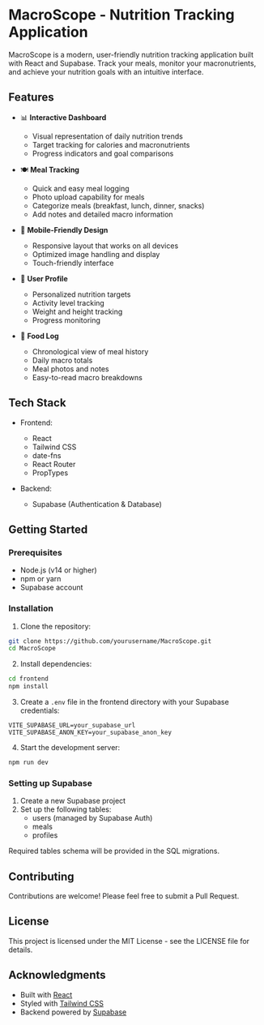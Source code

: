# MacroScope - Nutrition Tracking Application

MacroScope is a modern, user-friendly nutrition tracking application built with React and Supabase. Track your meals, monitor your macronutrients, and achieve your nutrition goals with an intuitive interface.

## Features

- 📊 **Interactive Dashboard**

  - Visual representation of daily nutrition trends
  - Target tracking for calories and macronutrients
  - Progress indicators and goal comparisons

- 🍽️ **Meal Tracking**

  - Quick and easy meal logging
  - Photo upload capability for meals
  - Categorize meals (breakfast, lunch, dinner, snacks)
  - Add notes and detailed macro information

- 📱 **Mobile-Friendly Design**

  - Responsive layout that works on all devices
  - Optimized image handling and display
  - Touch-friendly interface

- 👤 **User Profile**

  - Personalized nutrition targets
  - Activity level tracking
  - Weight and height tracking
  - Progress monitoring

- 📝 **Food Log**
  - Chronological view of meal history
  - Daily macro totals
  - Meal photos and notes
  - Easy-to-read macro breakdowns

## Tech Stack

- Frontend:

  - React
  - Tailwind CSS
  - date-fns
  - React Router
  - PropTypes

- Backend:
  - Supabase (Authentication & Database)

## Getting Started

### Prerequisites

- Node.js (v14 or higher)
- npm or yarn
- Supabase account

### Installation

1. Clone the repository:

```bash
git clone https://github.com/yourusername/MacroScope.git
cd MacroScope
```

2. Install dependencies:

```bash
cd frontend
npm install
```

3. Create a `.env` file in the frontend directory with your Supabase credentials:

```env
VITE_SUPABASE_URL=your_supabase_url
VITE_SUPABASE_ANON_KEY=your_supabase_anon_key
```

4. Start the development server:

```bash
npm run dev
```

### Setting up Supabase

1. Create a new Supabase project
2. Set up the following tables:
   - users (managed by Supabase Auth)
   - meals
   - profiles

Required tables schema will be provided in the SQL migrations.

## Contributing

Contributions are welcome! Please feel free to submit a Pull Request.

## License

This project is licensed under the MIT License - see the LICENSE file for details.

## Acknowledgments

- Built with [React](https://reactjs.org/)
- Styled with [Tailwind CSS](https://tailwindcss.com/)
- Backend powered by [Supabase](https://supabase.io/)
